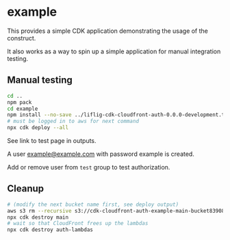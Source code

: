 # example

This provides a simple CDK application demonstrating the
usage of the construct.

It also works as a way to spin up a simple application for manual
integration testing.

## Manual testing

```bash
cd ..
npm pack
cd example
npm install --no-save ../liflig-cdk-cloudfront-auth-0.0.0-development.tgz
# must be logged in to aws for next command
npx cdk deploy --all
```

See link to test page in outputs.

A user example@example.com with password example is created.

Add or remove user from `test` group to test authorization.

## Cleanup

```bash
# (modify the next bucket name first, see deploy output)
aws s3 rm --recursive s3://cdk-cloudfront-auth-example-main-bucket83908e77-wc5jf6w82bqb
npx cdk destroy main
# wait so that CloudFront frees up the lambdas
npx cdk destroy auth-lambdas
```
